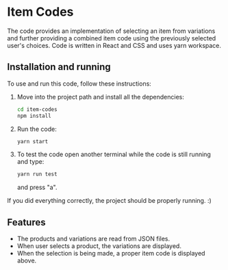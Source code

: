 # Item Codes
The code provides an implementation of selecting an item from variations and further providing a combined item code using the previously selected user's choices. Code is written in React and CSS and uses yarn workspace.

## Installation and running
To use and run this code, follow these instructions:
1. Move into the project path and install all the dependencies:
   ```bash
   cd item-codes
   npm install
   ```
2. Run the code:
   ```bash
   yarn start
   ```
3. To test the code open another terminal while the code is still running and type:
   ```bash
   yarn run test
   ```
   and press "a".
   
If you did everything correctly, the project should be properly running. :)

## Features
* The products and variations are read from JSON files.
* When user selects a product, the variations are displayed.
* When the selection is being made, a proper item code is displayed above.
